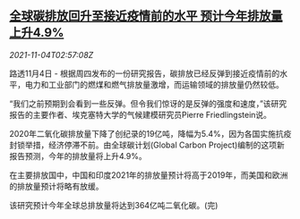 <!--1635994862000-->
[全球碳排放回升至接近疫情前的水平 预计今年排放量上升4.9%](https://cn.reuters.com/article/carbon-emission-1104-thur-idCNKBS2HP061)
------

<div><i>2021-11-04T02:57:08Z</i></div><p>路透11月4日 - 根据周四发布的一份研究报告，碳排放已经反弹到接近疫情前的水平，电力和工业部门的燃煤和燃气排放量激增，而运输领域的排放量仍然较低。</p><p>“我们之前预期到会看到一些反弹。但令我们惊讶的是反弹的强度和速度，”该研究报告的主要作者、埃克塞特大学的气候建模研究员Pierre Friedlingstein说。</p><p>2020年二氧化碳排放量下降了创纪录的19亿吨，降幅为5.4%，因为各国实施抗疫封锁举措，经济停滞不前。由全球碳计划(Global Carbon Project)编制的这项新报告预测，今年的排放量将上升4.9%。</p><p>在主要排放国中，中国和印度2021年的排放量预计将高于2019年，而美国和欧洲的排放量预计将略有放缓。</p><p>该研究预计今年全球总排放量将达到364亿吨二氧化碳。(完)</p>
